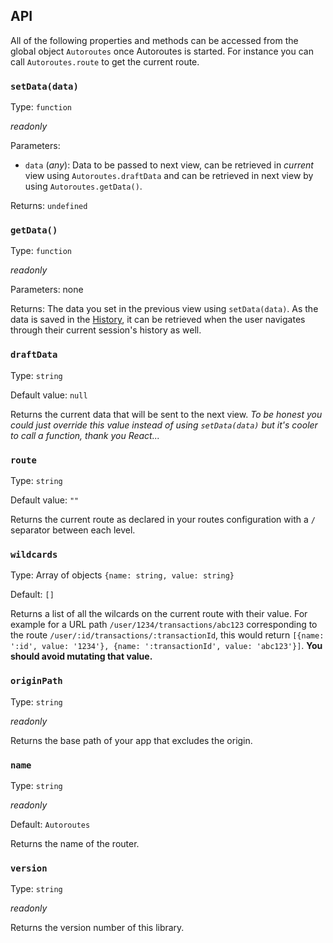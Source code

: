 ## API
All of the following properties and methods can be accessed from the global object `Autoroutes` once Autoroutes is started. For instance you can call `Autoroutes.route` to get the current route.

### `setData(data)`
Type: `function`

*readonly*

Parameters:
 * `data` (*any*): Data to be passed to next view, can be retrieved in *current* view using `Autoroutes.draftData` and can be retrieved in next view by using `Autoroutes.getData()`.

Returns: `undefined`

### `getData()`
Type: `function`

*readonly*

Parameters: none

Returns: The data you set in the previous view using `setData(data)`. As the data is saved in the [History](https://developer.mozilla.org/en-US/docs/Web/API/History/state), it can be retrieved when the user navigates through their current session's history as well.

### `draftData`
Type: `string`

Default value: `null`

Returns the current data that will be sent to the next view. *To be honest you could just override this value instead of using `setData(data)` but it's cooler to call a function, thank you React...*

### `route`
Type: `string`

Default value: `""`

Returns the current route as declared in your routes configuration with a `/` separator between each level.

### `wildcards`
Type: Array of objects `{name: string, value: string}`

Default: `[]`

Returns a list of all the wilcards on the current route with their value. For example for a URL path `/user/1234/transactions/abc123` corresponding to the route `/user/:id/transactions/:transactionId`, this would return `[{name: ':id', value: '1234'}, {name: ':transactionId', value: 'abc123'}]`. **You should avoid mutating that value.**

### `originPath`
Type: `string`

*readonly*

Returns the base path of your app that excludes the origin.

### `name`
Type: `string`

*readonly*

Default: `Autoroutes`

Returns the name of the router.

### `version`
Type: `string`

*readonly*

Returns the version number of this library.


[npm-badge]: https://img.shields.io/npm/v/auto-routes-js.svg?style=flat
[npm-url]: https://www.npmjs.com/package/auto-routes-js